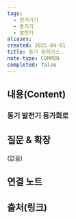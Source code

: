 ```yaml
---
tags:
  - 전기기기
  - 동기기
  - 발전기
aliases: 
created: 2025-04-01
title: 동기 임피던스
note-type: COMMON
completed: false
---
```


## 내용(Content)

### 동기 발전기 등가회로



## 질문 & 확장

(없음)

## 연결 노트

## 출처(링크)

